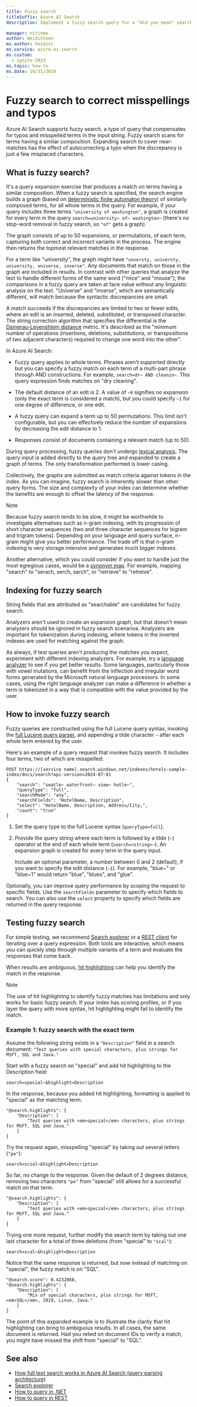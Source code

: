 ```yaml
---
title: Fuzzy search
titleSuffix: Azure AI Search
description: Implement a fuzzy search query for a "did you mean" search experience. Fuzzy search autocorrects a misspelled term or typo on the query.

manager: nitinme
author: HeidiSteen
ms.author: heidist
ms.service: azure-ai-search
ms.custom:
  - ignite-2023
ms.topic: how-to
ms.date: 10/31/2024
---
```

# Fuzzy search to correct misspellings and typos

Azure AI Search supports fuzzy search, a type of query that compensates for typos and misspelled terms in the input string. Fuzzy search scans for terms having a similar composition. Expanding search to cover near-matches has the effect of autocorrecting a typo when the discrepancy is just a few misplaced characters. 

## What is fuzzy search?

It's a query expansion exercise that produces a match on terms having a similar composition. When a fuzzy search is specified, the search engine builds a graph (based on [deterministic finite automaton theory](https://en.wikipedia.org/wiki/Deterministic_finite_automaton)) of similarly composed terms, for all whole terms in the query. For example, if your query includes three terms `"university of washington"`, a graph is created for every term  in the query `search=university~ of~ washington~` (there's no stop-word removal in fuzzy search, so `"of"` gets a graph).

The graph consists of up to 50 expansions, or permutations, of each term, capturing both correct and incorrect variants in the process. The engine then returns the topmost relevant matches in the response. 

For a term like "university", the graph might have `"unversty, universty, university, universe, inverse"`. Any documents that match on those in the graph are included in results. In contrast with other queries that analyze the text to handle different forms of the same word ("mice" and "mouse"), the comparisons in a fuzzy query are taken at face value without any linguistic analysis on the text. "Universe" and "inverse", which are semantically different, will match because the syntactic discrepancies are small.

A match succeeds if the discrepancies are limited to two or fewer edits, where an edit is an inserted, deleted, substituted, or transposed character. The string correction algorithm that specifies the differential is the [Damerau-Levenshtein distance](https://en.wikipedia.org/wiki/Damerau%E2%80%93Levenshtein_distance) metric. It's described as the "minimum number of operations (insertions, deletions, substitutions, or transpositions of two adjacent characters) required to change one word into the other". 

In Azure AI Search:

+ Fuzzy query applies to whole terms. Phrases aren't supported directly but you can specify a fuzzy match on each term of a multi-part phrase through AND constructions. For example, `search=dr~ AND cleanin~`.  This query expression finds matches on "dry cleaning".

+ The default distance of an edit is 2. A value of `~0` signifies no expansion (only the exact term is considered a match), but you could specify `~1` for one degree of difference, or one edit. 

+ A fuzzy query can expand a term up to 50 permutations. This limit isn't configurable, but you can effectively reduce the number of expansions by decreasing the edit distance to 1.

+ Responses consist of documents containing a relevant match (up to 50).

During query processing, fuzzy queries don't undergo [lexical analysis](search-lucene-query-architecture.md#stage-2-lexical-analysis). The query input is added directly to the query tree and expanded to create a graph of terms. The only transformation performed is lower casing.

Collectively, the graphs are submitted as match criteria against tokens in the index. As you can imagine, fuzzy search is inherently slower than other query forms. The size and complexity of your index can determine whether the benefits are enough to offset the latency of the response.

> [!NOTE]
> Because fuzzy search tends to be slow, it might be worthwhile to investigate alternatives such as n-gram indexing, with its progression of short character sequences (two and three character sequences for bigram and trigram tokens). Depending on your language and query surface, n-gram might give you better performance. The trade off is that n-gram indexing is very storage intensive and generates much bigger indexes.
>
> Another alternative, which you could consider if you want to handle just the most egregious cases, would be a [synonym map](search-synonyms.md). For example, mapping "search" to "serach, serch, sarch", or "retrieve" to "retreive".

## Indexing for fuzzy search

String fields that are attributed as "searchable" are candidates for fuzzy search.

Analyzers aren't used to create an expansion graph, but that doesn't mean analyzers should be ignored in fuzzy search scenarios. Analyzers are important for tokenization during indexing, where tokens in the inverted indexes are used for matching against the graph.

As always, if test queries aren't producing the matches you expect, experiment with different indexing analyzers. For example, try a [language analyzer](index-add-language-analyzers.md) to see if you get better results. Some languages, particularly those with vowel mutations, can benefit from the inflection and irregular word forms generated by the Microsoft natural language processors. In some cases, using the right language analyzer can make a difference in whether a term is tokenized in a way that is compatible with the value provided by the user.

## How to invoke fuzzy search

Fuzzy queries are constructed using the full Lucene query syntax, invoking the [full Lucene query parser](https://lucene.apache.org/core/6_6_1/queryparser/org/apache/lucene/queryparser/classic/package-summary.html), and appending a tilde character `~` after each whole term entered by the user.

Here's an example of a query request that invokes fuzzy search. It includes four terms, two of which are misspelled:

```http
POST https://[service name].search.windows.net/indexes/hotels-sample-index/docs/search?api-version=2024-07-01
{
    "search": "seatle~ waterfront~ view~ hotle~",
    "queryType": "full",
    "searchMode": "any",
    "searchFields": "HotelName, Description",
    "select": "HotelName, Description, Address/City,",
    "count": "true"
}
```

1. Set the query type to the full Lucene syntax (`queryType=full`).

1. Provide the query string where each term is followed by a tilde (`~`) operator at the end of each whole term (`search=<string>~`). An expansion graph is created for every term in the query input.

   Include an optional parameter, a number between 0 and 2 (default), if you want to specify the edit distance (`~1`). For example, "blue~" or "blue~1" would return "blue", "blues", and "glue".

Optionally, you can improve query performance by scoping the request to specific fields. Use the `searchFields` parameter to specify which fields to search. You can also use the `select` property to specify which fields are returned in the query response.

## Testing fuzzy search

For simple testing, we recommend [Search explorer](search-explorer.md) or a [REST client](search-get-started-rest.md) for iterating over a query expression. Both tools are interactive, which means you can quickly step through multiple variants of a term and evaluate the responses that come back.

When results are ambiguous, [hit highlighting](search-pagination-page-layout.md#hit-highlighting) can help you identify the match in the response. 

> [!NOTE]
> The use of hit highlighting to identify fuzzy matches has limitations and only works for basic fuzzy search. If your index has scoring profiles, or if you layer the query with more syntax, hit highlighting might fail to identify the match. 

### Example 1: fuzzy search with the exact term

Assume the following string exists in a `"Description"` field in a search document: `"Test queries with special characters, plus strings for MSFT, SQL and Java."`

Start with a fuzzy search on "special" and add hit highlighting to the Description field:

```console
search=special~&highlight=Description
```

In the response, because you added hit highlighting, formatting is applied to "special" as the matching term.

```output
"@search.highlights": {
    "Description": [
        "Test queries with <em>special</em> characters, plus strings for MSFT, SQL and Java."
    ]
}
```

Try the request again, misspelling "special" by taking out several letters (`"pe"`):

```console
search=scial~&highlight=Description
```

So far, no change to the response. Given the default of 2 degrees distance, removing two characters `"pe"` from "special" still allows for a successful match on that term.

```output
"@search.highlights": {
    "Description": [
        "Test queries with <em>special</em> characters, plus strings for MSFT, SQL and Java."
    ]
}
```

Trying one more request, further modify the search term by taking out one last character for a total of three deletions (from "special" to `"scal"`):

```console
search=scal~&highlight=Description
```

Notice that the same response is returned, but now instead of matching on "special", the fuzzy match is on "SQL".

```output
"@search.score": 0.4232868,
"@search.highlights": {
    "Description": [
        "Mix of special characters, plus strings for MSFT, <em>SQL</em>, 2019, Linux, Java."
    ]
}
```

The point of this expanded example is to illustrate the clarity that hit highlighting can bring to ambiguous results. In all cases, the same document is returned. Had you relied on document IDs to verify a match, you might have missed the shift from "special" to "SQL".

## See also

+ [How full text search works in Azure AI Search (query parsing architecture)](search-lucene-query-architecture.md)
+ [Search explorer](search-explorer.md)
+ [How to query in .NET](./search-get-started-text.md)
+ [How to query in REST](./search-get-started-powershell.md)
